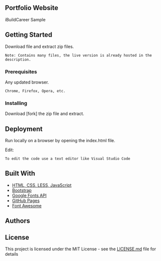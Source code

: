 ## Portfolio Website

iBuildCareer Sample 

## Getting Started

Download file and extract zip files.

```
Note: Contains many files, the live version is already hosted in the description.
```

### Prerequisites

Any updated browser.

```
Chrome, Firefox, Opera, etc.
```

### Installing

Download [fork] the zip file and extract. 

## Deployment

Run locally on a browser by opening the index.html file.

Edit:

```
To edit the code use a text editor like Visual Studio Code
```

## Built With

* [HTML, CSS, LESS, JavaScript](https://developer.mozilla.org/en-US/docs/Web/HTML)
* [Bootstrap](https://getbootstrap.com/) 
* [Google Fonts API](https://developers.google.com/fonts)
* [GitHub Pages](https://pages.github.com/)
* [Font Awesome](https://fontawesome.com/)

## Authors

## License

This project is licensed under the MIT License - see the [LICENSE.md](LICENSE.md) file for details
